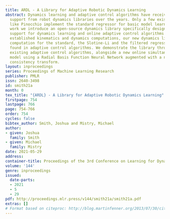 ```yaml
---
title: ARDL - A Library for Adaptive Robotic Dynamics Learning
abstract: Dynamics learning and adaptive control algorithms have received a lack of
  support from robot dynamics libraries over the years. Only a few existing libraries
  like Pinocchio implement the standard regressor for basic model learning. In this
  work we introduce an open-source dynamics library specifically designed to provide
  support for dynamics learning and online adaptive control algorithms. Alongside
  established kinematics and dynamics computations, our new dynamics library provides
  computation for the standard, the Slotine-Li and the filtered regressor matrices
  found in adaptive control algorithms. We demonstrate the library through several
  existing adaptive control algorithms, alongside a new online simultaneous Semi-Parametric
  model using a Radial Basis Function Neural Network augmented with a newly derived
  consistency transform.
layout: inproceedings
series: Proceedings of Machine Learning Research
publisher: PMLR
issn: 2640-3498
id: smith21a
month: 0
tex_title: "{ARDL} - A Library for Adaptive Robotic Dynamics Learning"
firstpage: 754
lastpage: 766
page: 754-766
order: 754
cycles: false
bibtex_author: Smith, Joshua and Mistry, Michael
author:
- given: Joshua
  family: Smith
- given: Michael
  family: Mistry
date: 2021-05-29
address:
container-title: Proceedings of the 3rd Conference on Learning for Dynamics and Control
volume: '144'
genre: inproceedings
issued:
  date-parts:
  - 2021
  - 5
  - 29
pdf: http://proceedings.mlr.press/v144/smith21a/smith21a.pdf
extras: []
# Format based on citeproc: http://blog.martinfenner.org/2013/07/30/citeproc-yaml-for-bibliographies/
---
```

